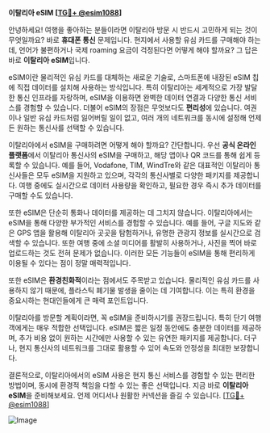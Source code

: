 **이탈리아 eSIM [[TG💪+ @esim1088](https://t.me/s/esim1088)]**

안녕하세요! 여행을 좋아하는 분들이라면 이탈리아 방문 시 반드시 고민하게 되는 것이 무엇일까요? 바로 **휴대폰 통신** 문제입니다. 현지에서 사용할 유심 카드를 구매해야 하는데, 언어가 불편하거나 국제 roaming 요금이 걱정된다면 어떻게 해야 할까요? 그 답은 바로 **이탈리아 eSIM**입니다.

eSIM이란 물리적인 유심 카드를 대체하는 새로운 기술로, 스마트폰에 내장된 eSIM 칩에 직접 데이터를 설치해 사용하는 방식입니다. 특히 이탈리아는 세계적으로 가장 발달한 통신 인프라를 자랑하며, eSIM을 이용하면 완벽한 데이터 연결과 다양한 통신 서비스를 경험할 수 있습니다. 더불어 eSIM의 장점은 무엇보다도 **편리성**에 있습니다. 여권이나 일반 유심 카드처럼 잃어버릴 일이 없고, 여러 개의 네트워크를 동시에 설정해 언제든 원하는 통신사를 선택할 수 있습니다.

이탈리아에서 eSIM을 구매하려면 어떻게 해야 할까요? 간단합니다. 우선 **공식 온라인 플랫폼**에서 이탈리아 통신사의 eSIM을 구매하고, 해당 앱이나 QR 코드를 통해 쉽게 등록할 수 있습니다. 예를 들어, Vodafone, TIM, WindTre와 같은 대표적인 이탈리아 통신사들은 모두 eSIM을 지원하고 있으며, 각각의 통신사별로 다양한 패키지를 제공합니다. 여행 중에도 실시간으로 데이터 사용량을 확인하고, 필요한 경우 즉시 추가 데이터를 구매할 수도 있습니다.

또한 eSIM은 단순히 통화나 데이터를 제공하는 데 그치지 않습니다. 이탈리아에서는 eSIM을 통해 다양한 부가적인 서비스를 경험할 수 있습니다. 예를 들어, 구글 지도와 같은 GPS 앱을 활용해 이탈리아 곳곳을 탐험하거나, 유명한 관광지 정보를 실시간으로 검색할 수 있습니다. 또한 여행 중에 소셜 미디어를 활발히 사용하거나, 사진을 찍어 바로 업로드하는 것도 전혀 문제가 없습니다. 이러한 모든 기능들이 eSIM을 통해 편리하게 이용될 수 있다는 점이 정말 매력적입니다.

또한 eSIM은 **환경친화적**이라는 점에서도 주목받고 있습니다. 물리적인 유심 카드를 사용하지 않기 때문에, 플라스틱 폐기물 발생을 줄이는 데 기여합니다. 이는 특히 환경을 중요시하는 현대인들에게 큰 매력 포인트입니다.

이탈리아를 방문할 계획이라면, 꼭 eSIM을 준비하시기를 권장드립니다. 특히 단기 여행객에게는 매우 적합한 선택입니다. eSIM은 짧은 일정 동안에도 충분한 데이터를 제공하며, 추가 비용 없이 원하는 시간에만 사용할 수 있는 유연한 패키지를 제공합니다. 더구나, 현지 통신사의 네트워크를 그대로 활용할 수 있어 속도와 안정성을 최대한 보장합니다.

결론적으로, 이탈리아에서의 eSIM 사용은 현지 통신 서비스를 경험할 수 있는 편리한 방법이며, 동시에 환경적 책임을 다할 수 있는 좋은 선택입니다. 지금 바로 **이탈리아 eSIM**을 준비해보세요. 언제 어디서나 원활한 커넥션을 즐길 수 있습니다. [[TG💪+ @esim1088](https://t.me/s/esim1088)]

![Image](https://i.postimg.cc/Y0z9fWf4/image.png)